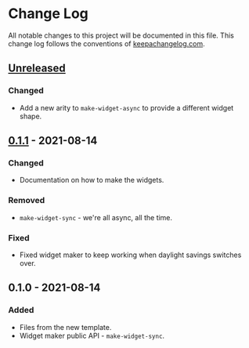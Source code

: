 # Change Log
All notable changes to this project will be documented in this file. This change log follows the conventions of [keepachangelog.com](http://keepachangelog.com/).

## [Unreleased]
### Changed
- Add a new arity to `make-widget-async` to provide a different widget shape.

## [0.1.1] - 2021-08-14
### Changed
- Documentation on how to make the widgets.

### Removed
- `make-widget-sync` - we're all async, all the time.

### Fixed
- Fixed widget maker to keep working when daylight savings switches over.

## 0.1.0 - 2021-08-14
### Added
- Files from the new template.
- Widget maker public API - `make-widget-sync`.

[Unreleased]: https://sourcehost.site/your-name/framework/compare/0.1.1...HEAD
[0.1.1]: https://sourcehost.site/your-name/framework/compare/0.1.0...0.1.1
